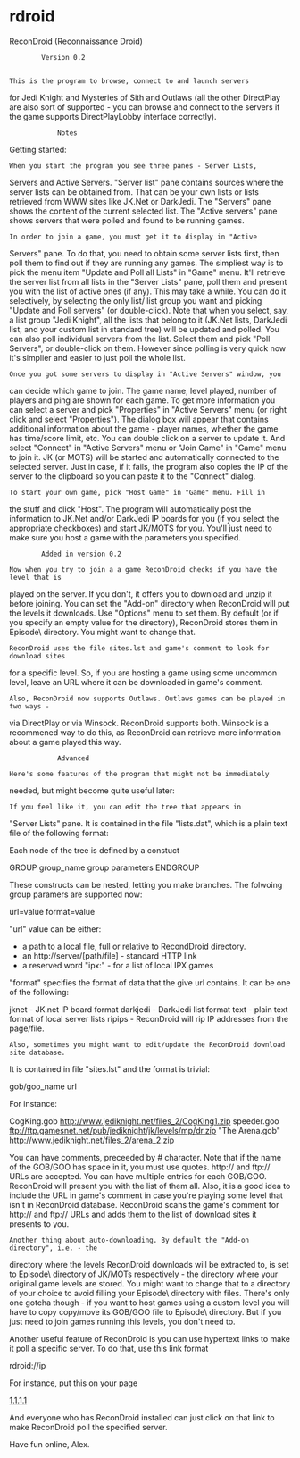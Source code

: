 # rdroid

   ReconDroid (Reconnaissance Droid) 

			Version 0.2


	This is the program to browse, connect to and launch servers
for Jedi Knight and Mysteries of Sith and Outlaws (all the other 
DirectPlay are also sort of supported - you can browse and
connect to the servers if the game supports DirectPlayLobby
interface correctly).


				Notes

Getting started:

	When you start the program you see three panes - Server Lists,
Servers and Active Servers. "Server list" pane contains sources where the 
server lists can be obtained from. That can be your own lists or lists 
retrieved from WWW sites like JK.Net or DarkJedi. The "Servers" pane shows 
the content of the current selected list. The "Active servers" pane shows
servers that were polled and found to be running games.

	In order to join a game, you must get it to display in "Active
Servers" pane. To do that, you need to obtain some server lists first,
then poll them to find out if they are running any games. The simpliest
way is to pick the menu item "Update and Poll all Lists" in "Game" menu.
It'll retrieve the server list from all lists in the "Server Lists" pane, 
poll them and present you with the list of active ones (if any). This 
may take a while. You can do it selectively, by selecting the only list/
list group you want and picking "Update and Poll servers" (or double-click). 
Note that when you select, say, a list group "Jedi Knight", all the lists 
that belong to it (JK.Net lists, DarkJedi list, and your custom list in 
standard tree) will be updated and polled. You can also poll individual 
servers from the list. Select them and pick "Poll Servers", or double-click
on them. However since polling is very quick now it's simplier and easier to
just poll the whole list.

	Once you got some servers to display in "Active Servers" window, you
can decide which game to join. The game name, level played, number of players
and ping are shown for each game. To get more information you can select a 
server and pick "Properties" in "Active Servers" menu (or right click and select
"Properties"). The dialog box will appear that contains additional information about 
the game - player names, whether the game has time/score limit, etc. You can double
click on a server to update it. And select "Connect" in "Active Servers" menu or
"Join Game" in "Game" menu to join it. JK (or MOTS) will be started and
automatically connected to the selected server. Just in case, if it fails,
the program also copies the IP of the server to the clipboard so you can 
paste it to the "Connect" dialog.

	To start your own game, pick "Host Game" in "Game" menu. Fill in
the stuff and click "Host". The program will automatically post the
information to JK.Net and/or DarkJedi IP boards for you (if you select 
the appropriate checkboxes) and start JK/MOTS for you. You'll just need
to make sure you host a game with the parameters you specified.


			Added in version 0.2

	Now when you try to join a a game ReconDroid checks if you have the level that is
played on the server. If you don't, it offers you to download and unzip it before joining.
You can set the "Add-on" directory when ReconDroid will put the levels it downloads. Use
"Options" menu to set them. By default (or if you specify an empty value for the directory),
ReconDroid stores them in Episode\ directory. You might want to change that.

	ReconDroid uses the file sites.lst and game's comment to look for download sites
for a specific level. So, if you are hosting a game using some uncommon level, leave an
URL where it can be downloaded in game's comment.

	Also, ReconDroid now supports Outlaws. Outlaws games can be played in two ways -
via DirectPlay or via Winsock. ReconDroid supports both. Winsock is a recommened way to do
this, as ReconDroid can retrieve more information about a game played this way.


				Advanced

	Here's some features of the program that might not be immediately
needed, but might become quite useful later:
	
	If you feel like it, you can edit the tree that appears in 
"Server Lists" pane. It is contained in the file "lists.dat", which is
a plain text file of the following format:

Each node of the tree is defined by a constuct

GROUP group_name
 group parameters 
ENDGROUP

These constructs can be nested, letting you make branches. The folwoing
group paramers are supported now:

url=value
format=value

"url" value can be either:

- a path to a local file, full or relative to RecondDroid directory.
- an http://server/[path/file] - standard HTTP link
- a reserved word "ipx:" - for a list of local IPX games

"format" specifies the format of data that the give url contains. It 
can be one of the following:

jknet		- JK.net IP board format
darkjedi	- DarkJedi list format
text		- plain text format of local server lists
ripips		- ReconDroid will rip IP addresses from the page/file.


	Also, sometimes you might want to edit/update the ReconDroid download site database.
It is contained in file "sites.lst" and the format is trivial:

gob/goo_name url

For instance:

CogKing.gob			http://www.jediknight.net/files_2/CogKing1.zip
speeder.goo			ftp://ftp.gamesnet.net/pub/jediknight/jk/levels/mp/dr.zip
"The Arena.gob"		http://www.jediknight.net/files_2/arena_2.zip

You can have comments, preceeded by # character. Note that if the name of the GOB/GOO
has space in it, you must use quotes. http:// and ftp:// URLs are accepted. You can 
have multiple entries for each GOB/GOO. ReconDroid will present you with the list of them all. 
Also, it is a good idea to include the URL in game's comment in case you're playing some level 
that isn't in ReconDroid database. ReconDroid scans the game's comment for http:// and 
ftp:// URLs and adds them to the list of download sites it presents to you.

	Another thing about auto-downloading. By default the "Add-on directory", i.e. - the
directory where the levels ReconDroid downloads will be extracted to, is set to Episode\ 
directory of JK/MOTs respectively - the directory where your original game levels are stored. 
You might want to change that to a directory of your choice to avoid filling your Episode\ 
directory with files. There's only one gotcha though - if you want to host games using a 
custom level you will have to copy copy/move its GOB/GOO file to Episode\ directory. But if 
you just need to join games running this levels, you don't need to.


Another useful feature of ReconDroid is you can use hypertext links
to make it poll a specific server. To do that, use this link format

rdroid://ip

For instance, put this on your page

<A HREF="rdroid://1.1.1.1"> 1.1.1.1</A>

And everyone who has ReconDroid installed can just click on that link to
make ReconDroid poll the specified server.



Have fun online,
Alex.
